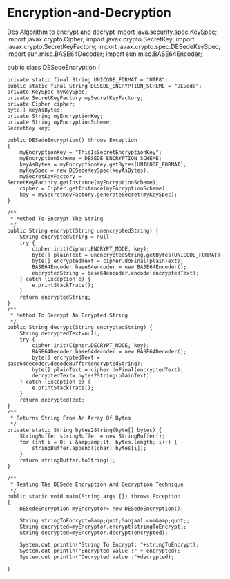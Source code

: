 # Encryption-and-Decryption
Des Algorithm to  encrypt and decrypt
import java.security.spec.KeySpec;
import javax.crypto.Cipher;
import javax.crypto.SecretKey;
import javax.crypto.SecretKeyFactory;
import javax.crypto.spec.DESedeKeySpec;
import sun.misc.BASE64Decoder;
import sun.misc.BASE64Encoder;
 
public class DESedeEncryption {
 
    private static final String UNICODE_FORMAT = "UTF8";
    public static final String DESEDE_ENCRYPTION_SCHEME = "DESede";
    private KeySpec myKeySpec;
    private SecretKeyFactory mySecretKeyFactory;
    private Cipher cipher;
    byte[] keyAsBytes;
    private String myEncryptionKey;
    private String myEncryptionScheme;
    SecretKey key;
 
    public DESedeEncryption() throws Exception
    {
        myEncryptionKey = "ThisIsSecretEncryptionKey";
        myEncryptionScheme = DESEDE_ENCRYPTION_SCHEME;
        keyAsBytes = myEncryptionKey.getBytes(UNICODE_FORMAT);
        myKeySpec = new DESedeKeySpec(keyAsBytes);
        mySecretKeyFactory = SecretKeyFactory.getInstance(myEncryptionScheme);
        cipher = Cipher.getInstance(myEncryptionScheme);
        key = mySecretKeyFactory.generateSecret(myKeySpec);
    }
 
    /**
     * Method To Encrypt The String
     */
    public String encrypt(String unencryptedString) {
        String encryptedString = null;
        try {
            cipher.init(Cipher.ENCRYPT_MODE, key);
            byte[] plainText = unencryptedString.getBytes(UNICODE_FORMAT);
            byte[] encryptedText = cipher.doFinal(plainText);
            BASE64Encoder base64encoder = new BASE64Encoder();
            encryptedString = base64encoder.encode(encryptedText);
        } catch (Exception e) {
            e.printStackTrace();
        }
        return encryptedString;
    }
    /**
     * Method To Decrypt An Ecrypted String
     */
    public String decrypt(String encryptedString) {
        String decryptedText=null;
        try {
            cipher.init(Cipher.DECRYPT_MODE, key);
            BASE64Decoder base64decoder = new BASE64Decoder();
            byte[] encryptedText = base64decoder.decodeBuffer(encryptedString);
            byte[] plainText = cipher.doFinal(encryptedText);
            decryptedText= bytes2String(plainText);
        } catch (Exception e) {
            e.printStackTrace();
        }
        return decryptedText;
    }
    /**
     * Returns String From An Array Of Bytes
     */
    private static String bytes2String(byte[] bytes) {
        StringBuffer stringBuffer = new StringBuffer();
        for (int i = 0; i &amp;amp;lt; bytes.length; i++) {
            stringBuffer.append((char) bytes[i]);
        }
        return stringBuffer.toString();
    }
 
    /**
     * Testing The DESede Encryption And Decryption Technique
     */
    public static void main(String args []) throws Exception
    {
        DESedeEncryption myEncryptor= new DESedeEncryption();
 
        String stringToEncrypt=&amp;quot;Sanjaal.com&amp;quot;;
        String encrypted=myEncryptor.encrypt(stringToEncrypt);
        String decrypted=myEncryptor.decrypt(encrypted);
 
        System.out.println("String To Encrypt: "+stringToEncrypt);
        System.out.println("Encrypted Value :" + encrypted);
        System.out.println("Decrypted Value :"+decrypted);
 
    }
 

